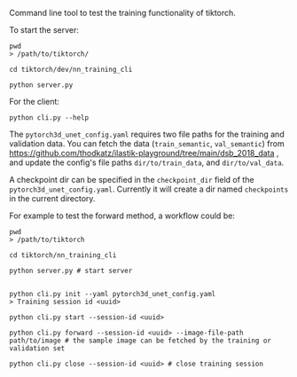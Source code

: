 Command line tool to test the training functionality of tiktorch.

To start the server:
```shell
pwd
> /path/to/tiktorch/

cd tiktorch/dev/nn_training_cli

python server.py
```

For the client:
```shell
python cli.py --help
```

The `pytorch3d_unet_config.yaml` requires two file paths for the training and validation data. You can fetch the data (`train_semantic`, `val_semantic`) from https://github.com/thodkatz/ilastik-playground/tree/main/dsb_2018_data , and update the config's file paths `dir/to/train_data`, and `dir/to/val_data`.

A checkpoint dir can be specified in the `checkpoint_dir` field of the `pytorch3d_unet_config.yaml`. Currently it will create a dir named `checkpoints`
 in the current directory.

For example to test the forward method, a workflow could be:

```shell
pwd
> /path/to/tiktorch

cd tiktorch/nn_training_cli

python server.py # start server


python cli.py init --yaml pytorch3d_unet_config.yaml
> Training session id <uuid>

python cli.py start --session-id <uuid>

python cli.py forward --session-id <uuid> --image-file-path path/to/image # the sample image can be fetched by the training or validation set

python cli.py close --session-id <uuid> # close training session
```